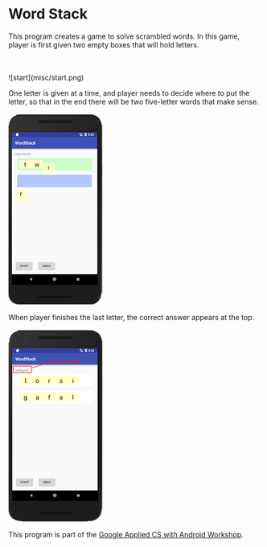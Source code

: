 # Word Stack

This program creates a game to solve scrambled words. In this game, player is first given two empty boxes that will hold letters.

<br>
<br>
![start](misc/start.png)
<br>

One letter is given at a time, and player needs to decide where to put the letter, so that in the end there will be two five-letter words that make sense.
<br>
<br>
![play](misc/play.png)
<br>

When player finishes the last letter, the correct answer appears at the top.
<br>
<br>
![finish](misc/finish.png)
<br>


This program is part of the [Google Applied CS with Android Workshop](https://appliedcsskills.withgoogle.com/unit?unit=10&lesson=12).

